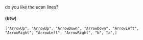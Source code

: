 do you like the scan lines?

#### (btw)

`["ArrowUp", "ArrowUp", "ArrowDown", "ArrowDown", "ArrowLeft", "ArrowRight", "ArrowLeft", "ArrowRight", "b", "a",]`
